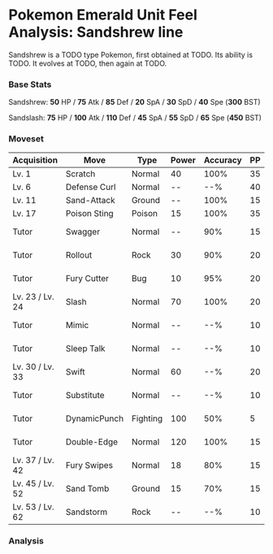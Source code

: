 # Pokemon Emerald Unit Feel Analysis: Sandshrew line

Sandshrew is a TODO type Pokemon, first obtained at TODO. Its ability is TODO. It evolves at TODO, then again at TODO.

### Base Stats

Sandshrew: **50** HP / **75** Atk / **85** Def / **20** SpA / **30** SpD / **40** Spe (**300** BST)

Sandslash: **75** HP / **100** Atk / **110** Def / **45** SpA / **55** SpD / **65** Spe (**450** BST)

### Moveset

|Acquisition    |Move        |Type    |Power|Accuracy|PP |Notes                    |
|---            |---         |---     |---  |---     |---|---                      |
|Lv. 1          |Scratch     |Normal  |40   |100%    |35 |                         |
|Lv. 6          |Defense Curl|Normal  |--   |--%     |40 |                         |
|Lv. 11         |Sand-Attack |Ground  |--   |100%    |15 |                         |
|Lv. 17         |Poison Sting|Poison  |15   |100%    |35 |                         |
|Tutor          |Swagger     |Normal  |--   |90%     |15 |Emerald only             |
|Tutor          |Rollout     |Rock    |30   |90%     |20 |Emerald only             |
|Tutor          |Fury Cutter |Bug     |10   |95%     |20 |Emerald only             |
|Lv. 23 / Lv. 24|Slash       |Normal  |70   |100%    |20 |                         |
|Tutor          |Mimic       |Normal  |--   |--%     |10 |Emerald only             |
|Tutor          |Sleep Talk  |Normal  |--   |--%     |10 |Emerald only             |
|Lv. 30 / Lv. 33|Swift       |Normal  |60   |--%     |20 |                         |
|Tutor          |Substitute  |Normal  |--   |--%     |10 |Emerald only             |
|Tutor          |DynamicPunch|Fighting|100  |50%     |5  |Emerald only             |
|Tutor          |Double-Edge |Normal  |120  |100%    |15 |Emerald only             |
|Lv. 37 / Lv. 42|Fury Swipes |Normal  |18   |80%     |15 |                         |
|Lv. 45 / Lv. 52|Sand Tomb   |Ground  |15   |70%     |15 |                         |
|Lv. 53 / Lv. 62|Sandstorm   |Rock    |--   |--%     |10 |                         |

### Analysis
